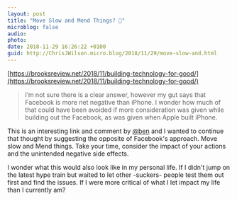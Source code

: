 ```yaml
---
layout: post
title: "Move Slow and Mend Things? 🔗"
microblog: false
audio: 
photo: 
date: 2018-11-29 16:26:22 +0100
guid: http://ChrisJWilson.micro.blog/2018/11/29/move-slow-and.html
---
```

[https://brooksreview.net/2018/11/building-technology-for-good/](https://brooksreview.net/2018/11/building-technology-for-good/)

> I’m not sure there is a clear answer, however my gut says that Facebook is more net negative than iPhone. I wonder how much of that could have been avoided if more consideration was given while building out the Facebook, as was given when Apple built iPhone.

This is an interesting link and comment by [@ben](https://micro.blog/ben)  and I wanted to continue that thought by suggesting the opposite of Facebook's approach. Move slow and Mend things. Take your time, consider the impact of your actions and the unintended negative side effects. 

I wonder what this would also look like in my personal life. If I didn't jump on the latest hype train but waited to let other -suckers- people test them out first and find the issues. If I were more critical of what I let impact my life than I currently am? 

